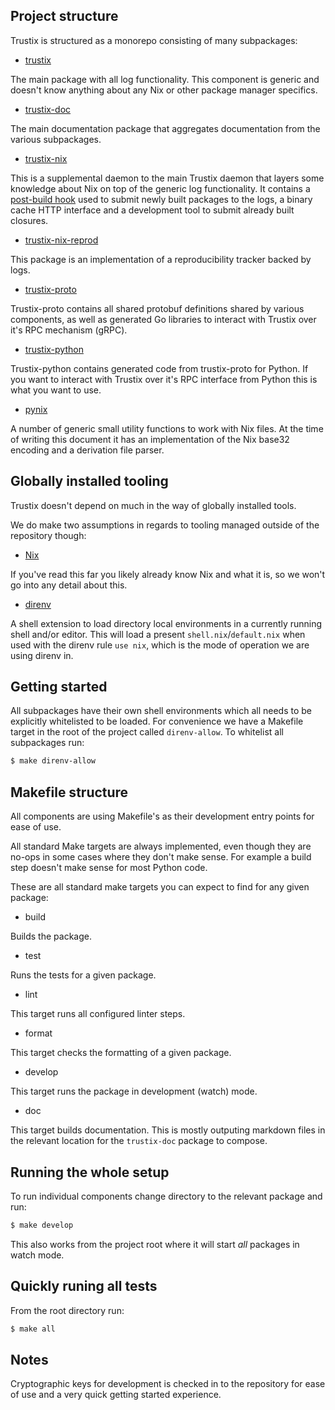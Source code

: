 ## Project structure

Trustix is structured as a monorepo consisting of many subpackages:

- [trustix](../../packages/trustix)

The main package with all log functionality.
This component is generic and doesn't know anything about any Nix or other package manager specifics.

- [trustix-doc](../../packages/trustix-doc)

The main documentation package that aggregates documentation from the various subpackages.

- [trustix-nix](../../packages/trustix-nix)

This is a supplemental daemon to the main Trustix daemon that layers some knowledge about Nix on top of the generic log functionality.
It contains a [post-build hook](https://www.tweag.io/blog/2019-11-21-untrusted-ci/) used to submit newly built packages to the logs, a binary cache HTTP interface and a development tool to submit already built closures.

- [trustix-nix-reprod](../../packages/trustix-nix-reprod)

This package is an implementation of a reproducibility tracker backed by logs.

- [trustix-proto](../../packages/trustix-proto)

Trustix-proto contains all shared protobuf definitions shared by various components, as well as generated Go libraries to interact with Trustix over it's RPC mechanism (gRPC).

- [trustix-python](../../packages/trustix-python)

Trustix-python contains generated code from trustix-proto for Python.
If you want to interact with Trustix over it's RPC interface from Python this is what you want to use.

- [pynix](./packages/pynix)

A number of generic small utility functions to work with Nix files.
At the time of writing this document it has an implementation of the Nix base32 encoding and a derivation file parser.

## Globally installed tooling

Trustix doesn't depend on much in the way of globally installed tools.

We do make two assumptions in regards to tooling managed outside of the repository though:

- [Nix](https://nixos.org)

If you've read this far you likely already know Nix and what it is, so we won't go into any detail about this.

- [direnv](https://direnv.net)

A shell extension to load directory local environments in a currently running shell and/or editor.
This will load a present `shell.nix`/`default.nix` when used with the direnv rule `use nix`, which is the mode of operation we are using direnv in.

## Getting started

All subpackages have their own shell environments which all needs to be explicitly whitelisted to be loaded.
For convenience we have a Makefile target in the root of the project called `direnv-allow`.
To whitelist all subpackages run:
``` sh
$ make direnv-allow
```

## Makefile structure

All components are using Makefile's as their development entry points for ease of use.

All standard Make targets are always implemented, even though they are no-ops in some cases where they don't make sense.
For example a build step doesn't make sense for most Python code.

These are all standard make targets you can expect to find for any given package:

- build

Builds the package.

- test

Runs the tests for a given package.

- lint

This target runs all configured linter steps.

- format

This target checks the formatting of a given package.

- develop

This target runs the package in development (watch) mode.

- doc

This target builds documentation.
This is mostly outputing markdown files in the relevant location for the `trustix-doc` package to compose.

## Running the whole setup

To run individual components change directory to the relevant package and run:
``` sh
$ make develop
```

This also works from the project root where it will start _all_ packages in watch mode.

## Quickly runing all tests

From the root directory run:
``` sh
$ make all
```

## Notes

Cryptographic keys for development is checked in to the repository for ease of use and a very quick getting started experience.
